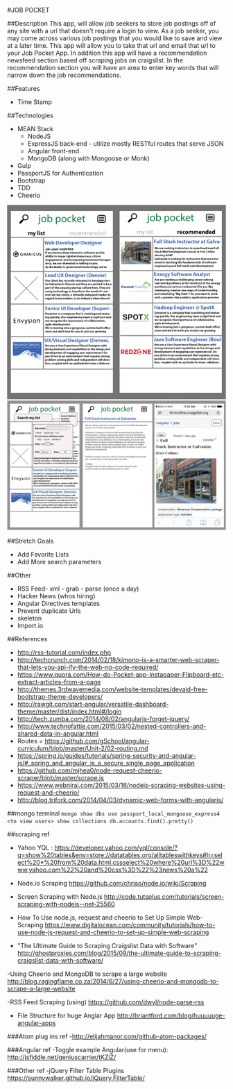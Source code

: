 #JOB POCKET

##Description
This app, will allow job seekers to store job postings off of any site with a url that doesn't require a login to view. As a job seeker, you may come across various job postings that you would like to save and view at a later time. This app will allow you to take that url and email that url to your Job Pocket App. In addition this app will have a recommendation newsfeed section based off scraping jobs on craigslist. In the recommendation section you will have an area to enter key words that will narrow down the job recommendations.

##Features
- Time Stamp

##Technologies
- MEAN Stack
  - NodeJS
  - ExpressJS back-end - utilize mostly RESTful routes that serve JSON
  - Angular front-end
  - MongoDB (along with Mongoose or Monk)
- Gulp
- PassportJS for Authentication
- Bootstrap
- TDD
- Cheerio

![alt text](client/images/job_pocket_2_side.png "Job Pocket")
![alt text](client/images/Job_Pocket_strip.png "Job Pocket")

##Stretch Goals
- Add Favorite Lists
- Add More search parameters

##Other
- RSS Feed- xml - grab - parse (once a day)
- Hacker News (whos hiring)
- Angular Directives templates
- Prevent duplicate Urls
- skeleton
- Import.io

##References
- http://rss-tutorial.com/index.php
- http://techcrunch.com/2014/02/18/kimono-is-a-smarter-web-scraper-that-lets-you-api-ify-the-web-no-code-required/
- https://www.quora.com/How-do-Pocket-app-Instapaper-Flipboard-etc-extract-articles-from-a-page
- http://themes.3rdwavemedia.com/website-templates/devaid-free-bootstrap-theme-developers/
- http://rawgit.com/start-angular/versatile-dashboard-theme/master/dist/index.html#/login
- http://tech.zumba.com/2014/08/02/angularjs-forget-jquery/
- http://www.technofattie.com/2015/03/02/nested-controllers-and-shared-data-in-angular.html
- Routes = https://github.com/gSchool/angular-curriculum/blob/master/Unit-2/02-routing.md
- https://spring.io/guides/tutorials/spring-security-and-angular-js/#_spring_and_angular_js_a_secure_single_page_application
- https://github.com/mjhea0/node-request-cheerio-scraper/blob/master/scrape.js
- https://www.webniraj.com/2015/03/16/nodejs-scraping-websites-using-request-and-cheerio/
- http://blog.trifork.com/2014/04/03/dynamic-web-forms-with-angularjs/

##mongo
terminal
``
mongo
show dbs
use passport_local_mongoose_express4 <to view users>
show collections
db.accounts.find().pretty()
``

##scraping ref
- Yahoo YQL : https://developer.yahoo.com/yql/console/?q=show%20tables&env=store://datatables.org/alltableswithkeys#h=select%20*%20from%20data.html.cssselect%20where%20url%3D%22www.yahoo.com%22%20and%20css%3D%22%23news%20a%22
- Node.io Scraping https://github.com/chriso/node.io/wiki/Scraping

- Screen Scraping with Node.js http://code.tutsplus.com/tutorials/screen-scraping-with-nodejs--net-25560

- How To Use node.js, request and cheerio to Set Up Simple Web-Scraping https://www.digitalocean.com/community/tutorials/how-to-use-node-js-request-and-cheerio-to-set-up-simple-web-scraping

- "The Ultimate Guide to Scraping Craigslist Data with Software" http://ghostproxies.com/blog/2015/09/the-ultimate-guide-to-scraping-craigslist-data-with-software/

-Using Cheerio and MongoDB to scrape a large website http://blog.ragingflame.co.za/2014/6/27/using-cheerio-and-mongodb-to-scrape-a-large-website

-RSS Feed Scraping (using) https://github.com/dwyl/node-parse-rss

- File Structure for huge Anglar App http://briantford.com/blog/huuuuuge-angular-apps


###Atom plug ins ref
-http://elijahmanor.com/github-atom-packages/

###Angular ref
-Toggle example Angular(use for menu): http://jsfiddle.net/geniuscarrier/tKZjZ/

###Other ref
-jQuery Filter Table Plugins https://sunnywalker.github.io/jQuery.FilterTable/
